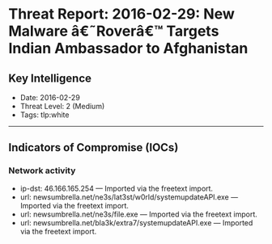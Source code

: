# Threat Report: 2016-02-29: New Malware â€˜Roverâ€™ Targets Indian Ambassador to Afghanistan


## Key Intelligence
* Date: 2016-02-29
* Threat Level: 2 (Medium)
* Tags: tlp:white

---

## Indicators of Compromise (IOCs)
### Network activity
* ip-dst: 46.166.165.254 — Imported via the freetext import.
* url: newsumbrella.net/ne3s/lat3st/w0rld/systemupdateAPI.exe — Imported via the freetext import.
* url: newsumbrella.net/ne3s/file.exe — Imported via the freetext import.
* url: newsumbrella.net/bla3k/extra7/systemupdateAPI.exe — Imported via the freetext import.
